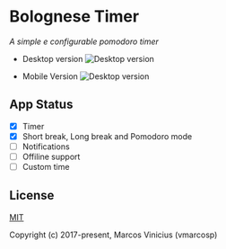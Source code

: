 
# Bolognese Timer

*A simple e configurable pomodoro timer*

- Desktop version
![Desktop version](https://github.com/vmarcosp/bolognese-timer/blob/master/screenshots/desktop.jpg)

- Mobile Version
![Desktop version](https://github.com/vmarcosp/bolognese-timer/blob/master/screenshots/mobile.jpg)

## App Status
- [X] Timer
- [X] Short break, Long break and Pomodoro mode
- [ ] Notifications
- [ ] Offiline support
- [ ] Custom time

## License

[MIT](http://opensource.org/licenses/MIT)

Copyright (c) 2017-present, Marcos Vinicius (vmarcosp)

